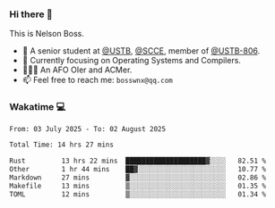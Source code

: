 ### Hi there 👋

<!--
**bosswnx/bosswnx** is a ✨ _special_ ✨ repository because its `README.md` (this file) appears on your GitHub profile.

Here are some ideas to get you started:

- 🔭 I’m currently working on ...
- 🌱 I’m currently learning ...
- 👯 I’m looking to collaborate on ...
- 🤔 I’m looking for help with ...
- 💬 Ask me about ...
- 📫 How to reach me: ...
- 😄 Pronouns: ...
- ⚡ Fun fact: ...
-->

This is Nelson Boss.

- 🏫 A senior student at [@USTB](https://www.ustb.edu.cn/), [@SCCE](https://scce.ustb.edu.cn/), member of [@USTB-806](https://ustb-806.github.io/).
- 🌱 Currently focusing on Operating Systems and Compilers.
- 🧑🏻‍💻 An AFO OIer and ACMer.
- 📫 Feel free to reach me: `bosswnx@qq.com`

### Wakatime 💻

<!--START_SECTION:waka-->

```txt
From: 03 July 2025 - To: 02 August 2025

Total Time: 14 hrs 27 mins

Rust         13 hrs 22 mins  ████████████████████▓░░░░   82.51 %
Other        1 hr 44 mins    ██▓░░░░░░░░░░░░░░░░░░░░░░   10.77 %
Markdown     27 mins         ▓░░░░░░░░░░░░░░░░░░░░░░░░   02.86 %
Makefile     13 mins         ▒░░░░░░░░░░░░░░░░░░░░░░░░   01.35 %
TOML         12 mins         ▒░░░░░░░░░░░░░░░░░░░░░░░░   01.34 %
```

<!--END_SECTION:waka-->
